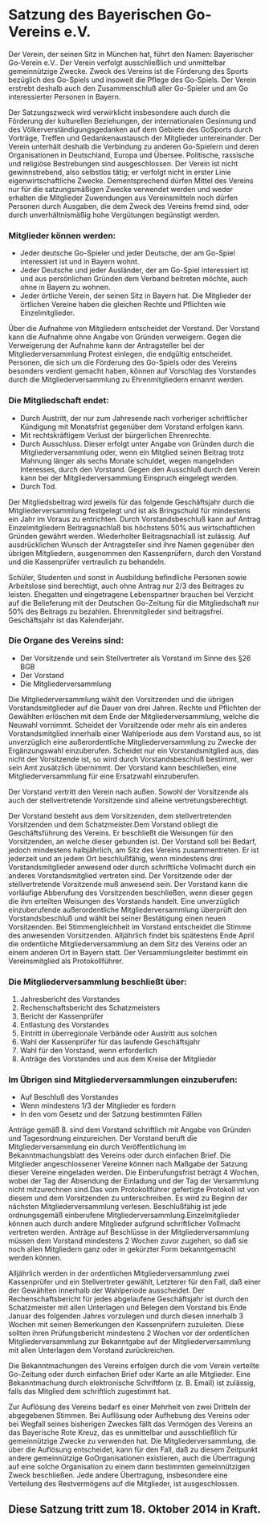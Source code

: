 # Satzung des Bayerischen Go-Vereins e.V.

Der Verein, der seinen Sitz in München hat, führt den Namen: Bayerischer Go-Verein e.V..
Der Verein verfolgt ausschließlich und unmittelbar gemeinnützige Zwecke. Zweck des Vereins ist die Förderung des Sports bezüglich des Go-Spiels und insoweit die Pflege des Go-Spiels. Der Verein erstrebt deshalb auch den Zusammenschluß aller Go-Spieler und am Go interessierter Personen in Bayern.

Der Satzungszweck wird verwirklicht insbesondere auch durch die Förderung der kulturellen Beziehungen, der internationalen Gesinnung und des Völkerverständigungsgedanken auf dem Gebiete des GoSports durch Vorträge, Treffen und Gedankenaustausch der Mitglieder untereinander. Der Verein unterhält deshalb die Verbindung zu anderen Go-Spielern und deren Organisationen in Deutschland, Europa und Übersee. Politische, rassische und religiöse Bestrebungen sind ausgeschlossen. Der Verein ist nicht gewinnstrebend, also selbstlos tätig; er verfolgt nicht in erster Linie eigenwirtschaftliche Zwecke. Dementsprechend dürfen Mittel des Vereins nur für die satzungsmäßigen Zwecke verwendet werden und weder erhalten die Mitglieder Zuwendungen aus Vereinsmitteln noch dürfen Personen durch Ausgaben, die dem Zweck des Vereins fremd sind, oder durch unverhältnismäßig hohe Vergütungen begünstigt werden.

### Mitglieder können werden:

* Jeder deutsche Go-Spieler und jeder Deutsche, der am Go-Spiel interessiert ist und in Bayern wohnt.
* Jeder Deutsche und jeder Ausländer, der am Go-Spiel interessiert ist und aus persönlichen Gründen dem Verband beitreten möchte, auch ohne in Bayern zu wohnen.
* Jeder örtliche Verein, der seinen Sitz in Bayern hat. Die Mitglieder der örtlichen Vereine haben die gleichen Rechte und Pflichten wie Einzelmitglieder.

Über die Aufnahme von Mitgliedern entscheidet der Vorstand. Der Vorstand kann die Aufnahme ohne Angabe von Gründen verweigern. Gegen die Verweigerung der Aufnahme kann der Antragsteller bei der Mitgliederversammlung Protest einlegen, die endgültig entscheidet.
Personen, die sich um die Förderung des Go-Spiels oder des Vereins besonders verdient gemacht haben, können auf Vorschlag des Vorstandes durch die Mitgliederversammlung zu Ehrenmitgliedern ernannt werden.

### Die Mitgliedschaft endet:

* Durch Austritt, der nur zum Jahresende nach vorheriger schriftlicher Kündigung mit Monatsfrist gegenüber dem Vorstand erfolgen kann.
* Mit rechtskräftigem Verlust der bürgerlichen Ehrenrechte.
* Durch Ausschluss. Dieser erfolgt unter Angabe von Gründen durch die Mitgliederversammlung oder, wenn ein Mitglied seinen Beitrag trotz Mahnung länger als sechs Monate schuldet, wegen mangelnden Interesses, durch den Vorstand. Gegen den Ausschluß durch den Verein kann bei der Mitgliederversammlung Einspruch eingelegt werden.
* Durch Tod.

Der Mitgliedsbeitrag wird jeweils für das folgende Geschäftsjahr durch die Mitgliederversammlung festgelegt und ist als Bringschuld für mindestens ein Jahr im Voraus zu entrichten.
Durch Vorstandsbeschluß kann auf Antrag Einzelmitgliedern Beitragsnachlaß bis höchstens 50% aus wirtschaftlichen Gründen gewährt werden. Wiederholter Beitragsnachlaß ist zulässig.
Auf ausdrücklichen Wunsch der Antragsteller sind ihre Namen gegenüber den übrigen Mitgliedern, ausgenommen den Kassenprüfern, durch den Vorstand und die Kassenprüfer vertraulich zu behandeln.

Schüler, Studenten und sonst in Ausbildung befindliche Personen sowie Arbeitslose sind berechtigt, auch ohne Antrag nur 2/3 des Beitrages zu leisten. Ehegatten und eingetragene Lebenspartner brauchen bei Verzicht auf die Belieferung mit der Deutschen Go-Zeitung für die Mitgliedschaft nur 50% des Beitrags zu bezahlen. Ehrenmitglieder sind beitragsfrei. Geschäftsjahr ist das Kalenderjahr.

### Die Organe des Vereins sind:

* Der Vorsitzende und sein Stellvertreter als Vorstand im Sinne des §26 BGB
* Der Vorstand
* Die Mitgliederversammlung

Die Mitgliederversammlung wählt den Vorsitzenden und die übrigen Vorstandsmitglieder auf die Dauer von drei Jahren. Rechte und Pflichten der Gewählten erlöschen mit dem Ende der Mitgliederversammlung, welche die Neuwahl vornimmt. Scheidet der Vorsitzende oder mehr als ein anderes Vorstandsmitglied innerhalb einer Wahlperiode aus dem Vorstand aus, so ist unverzüglich eine außerordentliche Mitgliederversammlung zu Zwecke der Ergänzungswahl einzuberufen. Scheidet nur ein Vorstandsmitglied aus, das nicht der Vorsitzende ist, so wird durch Vorstandsbeschluß bestimmt, wer sein Amt zusätzlich übernimmt. Der Vorstand kann beschließen, eine Mitgliederversammlung für eine Ersatzwahl einzuberufen.

Der Vorstand vertritt den Verein nach außen. Sowohl der Vorsitzende als auch der stellvertretende Vorsitzende sind alleine vertretungsberechtigt.

Der Vorstand besteht aus dem Vorsitzenden, dem stellvertretenden Vorsitzenden und dem Schatzmeister.Dem Vorstand obliegt die Geschäftsführung des Vereins. Er beschließt die Weisungen für den Vorsitzenden, an welche dieser gebunden ist. Der Vorstand soll bei Bedarf, jedoch mindestens halbjährlich, am Sitz des Vereins zusammentreten. Er ist jederzeit und an jedem Ort beschlußfähig, wenn mindestens drei Vorstandsmitglieder anwesend oder durch schriftliche Vollmacht durch ein anderes Vorstandsmitglied vertreten sind. Der Vorsitzende oder der stellvertretende Vorsitzende muß anwesend sein. Der Vorstand kann die vorläufige Abberufung des Vorsitzenden beschließen, wenn dieser gegen die ihm erteilten Weisungen des Vorstands handelt. Eine unverzüglich einzuberufende außerordentliche Mitgliederversammlung überprüft den Vorstandsbeschluß und wählt bei seiner Bestätigung einen neuen Vorsitzenden. Bei Stimmengleichheit im Vorstand entscheidet die Stimme des anwesenden Vorsitzenden. Alljährlich findet bis spätestens Ende April die ordentliche Mitgliederversammlung an dem Sitz des Vereins oder an einem anderen Ort in Bayern statt. Der Versammlungsleiter bestimmt ein Vereinsmitglied als Protokollführer.

### Die Mitgliederversammlung beschließt über:

1. Jahresbericht des Vorstandes
1. Rechenschaftsbericht des Schatzmeisters
1. Bericht der Kassenprüfer
1. Entlastung des Vorstandes
1. Eintritt in überregionale Verbände oder Austritt aus solchen
1. Wahl der Kassenprüfer für das laufende Geschäftsjahr
1. Wahl für den Vorstand, wenn erforderlich
1. Anträge des Vorstandes und aus dem Kreise der Mitglieder

### Im Übrigen sind Mitgliederversammlungen einzuberufen:
* Auf Beschluß des Vorstandes
* Wenn mindestens 1/3 der Mitglieder es fordern
* In den vom Gesetz und der Satzung bestimmten Fällen

Anträge gemäß 8. sind dem Vorstand schriftlich mit Angabe von Gründen und Tagesordnung einzureichen. Der Vorstand beruft die Mitgliederversammlung ein durch Veröffentlichung im Bekanntmachungsblatt des Vereins oder durch einfachen Brief. Die Mitglieder angeschlossener Vereine können nach Maßgabe der Satzung dieser Vereine eingeladen werden. Die Einberufungsfrist beträgt 4 Wochen, wobei der Tag der Absendung der Einladung und der Tag der Versammlung nicht mitzurechnen sind.Das vom Protokollführer gefertigte Protokoll ist von diesem und dem Vorsitzenden zu unterschreiben. Es wird zu Beginn der nächsten Mitgliederversammlung verlesen. Beschlußfähig ist jede ordnungsgemäß einberufene Mitgliederversammlung.Einzelmitglieder können auch durch andere Mitglieder aufgrund schriftlicher Vollmacht vertreten werden. Anträge auf Beschlüsse in der Mitgliederversammlung müssen dem Vorstand mindestens 2 Wochen zuvor zugehen, so daß sie noch allen Mitgliedern ganz oder in gekürzter Form bekanntgemacht werden können.

Alljährlich werden in der ordentlichen Mitgliederversammlung zwei Kassenprüfer und ein Stellvertreter gewählt, Letzterer für den Fall, daß einer der Gewählten innerhalb der Wahlperiode ausscheidet. Der Rechenschaftsbericht für jedes abgelaufene Geschäftsjahr ist durch den Schatzmeister mit allen Unterlagen und Belegen dem Vorstand bis Ende Januar des folgenden Jahres vorzulegen und durch diesen innerhalb 3 Wochen mit seinen Bemerkungen den Kassenprüfern zuzuleiten. Diese sollten ihren Prüfungsbericht mindestens 2 Wochen vor der ordentlichen Mitgliederversammlung zur Bekanntgabe auf der Mitgliederversammlung mit allen Unterlagen dem Vorstand zurückreichen.

Die Bekanntmachungen des Vereins erfolgen durch die vom Verein verteilte Go-Zeitung oder durch einfachen Brief oder Karte an alle Mitglieder. Eine Bekanntmachung durch elektronische Schriftform (z. B. Email) ist zulässig, falls das Mitglied dem schriftlich zugestimmt hat.

Zur Auflösung des Vereins bedarf es einer Mehrheit von zwei Dritteln der abgegebenen Stimmen. Bei Auflösung oder Aufhebung des Vereins oder bei Wegfall seines bisherigen Zweckes fällt das Vermögen des Vereins an das Bayerische Rote Kreuz, das es unmittelbar und ausschließlich für gemeinnützige Zwecke zu verwenden hat. Die Mitgliederversammlung, die über die Auflösung entscheidet, kann für den Fall, daß zu diesem Zeitpunkt andere gemeinnützige GoOrganisationen existieren, auch die Übertragung auf eine solche Organisation zu einem dann bestimmten gemeinnützigen Zweck beschließen. Jede andere Übertragung, insbesondere eine Verteilung des Restvermögens auf die Mitglieder, ist ausgeschlossen.

## Diese Satzung tritt zum 18. Oktober 2014 in Kraft.

